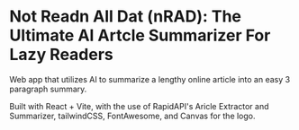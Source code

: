 # Not Readn All Dat (nRAD): The Ultimate AI Artcle Summarizer For Lazy Readers

Web app that utilizes AI to summarize a lengthy online article into an easy 3 paragraph summary. 

Built with React + Vite, with the use of RapidAPI's Aricle Extractor and Summarizer, tailwindCSS, FontAwesome, and Canvas for the logo.
